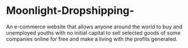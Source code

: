 # Moonlight-Dropshipping-
An e-commerce website that allows anyone around the world to buy and unemployed youths with no initial capital to sell selected goods of some companies online for free and make a living with the profits generated.
